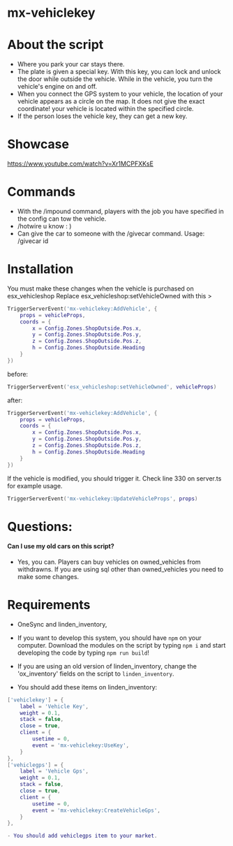 # mx-vehiclekey

# About the script
- Where you park your car stays there.
- The plate is given a special key. With this key, you can lock and unlock the door while outside the vehicle. While in the vehicle, you turn the vehicle's engine on and off.
- When you connect the GPS system to your vehicle, the location of your vehicle appears as a circle on the map. It does not give the exact coordinate! your vehicle is located within the specified circle.
- If the person loses the vehicle key, they can get a new key. 

# Showcase
https://www.youtube.com/watch?v=Xr1MCPFXKsE

# Commands
- With the /impound command, players with the job you have specified in the config can tow the vehicle.
- /hotwire u know : )
- Can give the car to someone with the /givecar command. Usage: /givecar id

# Installation

You must make these changes when the vehicle is purchased on esx_vehicleshop
Replace esx_vehicleshop:setVehicleOwned with this >
```lua
TriggerServerEvent('mx-vehiclekey:AddVehicle', {
	props = vehicleProps,
	coords = {
		x = Config.Zones.ShopOutside.Pos.x,
		y = Config.Zones.ShopOutside.Pos.y,
		z = Config.Zones.ShopOutside.Pos.z,
		h = Config.Zones.ShopOutside.Heading
	}
})
```

before: 
```lua
TriggerServerEvent('esx_vehicleshop:setVehicleOwned', vehicleProps)
```
after:
```lua
TriggerServerEvent('mx-vehiclekey:AddVehicle', {
	props = vehicleProps,
	coords = {
		x = Config.Zones.ShopOutside.Pos.x,
		y = Config.Zones.ShopOutside.Pos.y,
		z = Config.Zones.ShopOutside.Pos.z,
		h = Config.Zones.ShopOutside.Heading
	}
})
```

If the vehicle is modified, you should trigger it. Check line 330 on server.ts for example usage.
```lua
TriggerServerEvent('mx-vehiclekey:UpdateVehicleProps', props)
```


# Questions:
#### Can I use my old cars on this script?
- Yes, you can. Players can buy vehicles on owned_vehicles from withdrawns. If you are using sql other than owned_vehicles you need to make some changes.

# Requirements
- OneSync and linden_inventory,
- If you want to develop this system, you should have `npm` on your computer. Download the modules on the script by typing `npm i` and start developing the code by typing `npm run build`!
- If you are using an old version of linden_inventory, change the 'ox_inventory' fields on the script to `linden_inventory`.

- You should add these items on linden_inventory:
```lua
['vehiclekey'] = {
	label = 'Vehicle Key',
	weight = 0.1,
	stack = false,
	close = true,
	client = {
		usetime = 0,
		event = 'mx-vehiclekey:UseKey',
	}
},
['vehiclegps'] = {
	label = 'Vehicle Gps',
	weight = 0.1,
	stack = false,
	close = true,
	client = {
		usetime = 0,
		event = 'mx-vehiclekey:CreateVehicleGps',
	}
},

- You should add vehiclegps item to your market.
```

